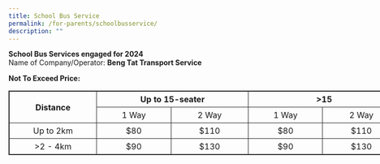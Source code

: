 ```yaml
---
title: School Bus Service
permalink: /for-parents/schoolbusservice/
description: ""
---
```

<b>School Bus Services engaged for 2024</b>
<br>
Name of Company/Operator: <b>Beng Tat Transport Service</b>
<br>

<b>Not To Exceed Price:</b>
<br>
<table style="border: 1px solid rgb(42, 42, 42); width: 773px;">
<tbody class="" style="margin: 0px; outline: 0px; padding: 0px;">
<tr>
<td rowspan="2" width="387" style="padding: 5px; text-align: center; vertical-align: middle; border: 1px solid rgb(42, 42, 42);"><b>Distance</b></td>
<td colspan="2" width="387" style="padding: 5px; text-align: center; vertical-align: middle; border: 1px solid rgb(42, 42, 42);"><b>Up to 15-seater</b></td>
<td colspan="2" width="387" style="padding: 5px; text-align: center; vertical-align: middle; border: 1px solid rgb(42, 42, 42);"><b>&gt;15 </b></td></tr>
<tr>
<td width="387" style="padding: 5px; text-align: center; vertical-align: middle; border: 1px solid rgb(42, 42, 42);">1 Way</td>
<td width="387" style="padding: 5px; text-align: center; vertical-align: middle; border: 1px solid rgb(42, 42, 42);">2 Way</td>
<td width="387" style="padding: 5px; text-align: center; vertical-align: middle; border: 1px solid rgb(42, 42, 42);">1 Way</td>
<td width="387" style="padding: 5px; text-align: center; vertical-align: middle; border: 1px solid rgb(42, 42, 42);">2 Way</td></tr>
<tr>
<td width="387" style="padding: 5px; text-align: center; vertical-align: middle; border: 1px solid rgb(42, 42, 42);">Up to 2km</td>
<td width="387" style="padding: 5px; text-align: center; vertical-align: middle; border: 1px solid rgb(42, 42, 42);">$80</td>
<td width="387" style="padding: 5px; text-align: center; vertical-align: middle; border: 1px solid rgb(42, 42, 42);">$110</td>
<td width="387" style="padding: 5px; text-align: center; vertical-align: middle; border: 1px solid rgb(42, 42, 42);">$80</td>
<td width="387" style="padding: 5px; text-align: center; vertical-align: middle; border: 1px solid rgb(42, 42, 42);">$110</td></tr>
<tr>
<td width="387" style="padding: 5px; text-align: center; vertical-align: middle; border: 1px solid rgb(42, 42, 42);">&gt;2 - 4km</td>
<td width="387" style="padding: 5px; text-align: center; vertical-align: middle; border: 1px solid rgb(42, 42, 42);">$90</td>
<td width="387" style="padding: 5px; text-align: center; vertical-align: middle; border: 1px solid rgb(42, 42, 42);">$130</td>
<td width="387" style="padding: 5px; text-align: center; vertical-align: middle; border: 1px solid rgb(42, 42, 42);">$90</td>
<td width="387" style="padding: 5px; text-align: center; vertical-align: middle; border: 1px solid rgb(42, 42, 42);">$130</td></tr></tbody></table>